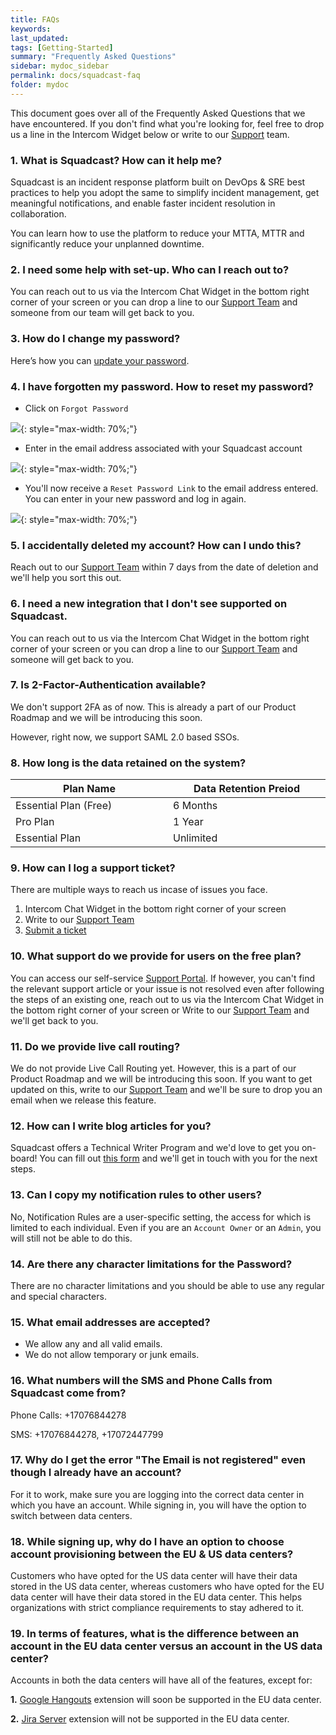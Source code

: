 ```yaml
---
title: FAQs
keywords: 
last_updated: 
tags: [Getting-Started]
summary: "Frequently Asked Questions"
sidebar: mydoc_sidebar
permalink: docs/squadcast-faq
folder: mydoc
---
```


This document goes over all of the Frequently Asked Questions that we have encountered. If you don't find what you're looking for, feel free to drop us a line in the Intercom Widget below or write to our [Support](mailto:support@squadcast.com) team. 

### 1. What is Squadcast? How can it help me?

Squadcast is an incident response platform built on DevOps & SRE best practices to help you adopt the same to simplify incident management, get meaningful notifications, and enable faster incident resolution in collaboration. 

You can learn how to use the platform to reduce your MTTA, MTTR and significantly reduce your unplanned downtime. 

### 2. I need some help with set-up. Who can I reach out to?

You can reach out to us via the Intercom Chat Widget in the bottom right corner of your screen or you can drop a line to our [Support Team](mailto:support@squadcast.com) and someone from our team will get back to you. 

### 3. How do I change my password? 

Here’s how you can [update your password](set-up-your-profile).

### 4. I have forgotten my password. How to reset my password? 

- Click on `Forgot Password`

![](images/forgot_password_1.png){: style="max-width: 70%;"}

- Enter in the email address associated with your Squadcast account

![](images/forgot_password_2.png){: style="max-width: 70%;"}

- You'll now receive a `Reset Password Link` to the email address entered. You can enter in your new password and log in again. 

![](images/forgot_password_3.png){: style="max-width: 70%;"}

### 5. I accidentally deleted my account? How can I undo this?

Reach out to our [Support Team](mailto:support@squadcast.com) within 7 days from the date of deletion and we'll help you sort this out.

### 6. I need a new integration that I don't see supported on Squadcast. 

You can reach out to us via the Intercom Chat Widget in the bottom right corner of your screen or you can drop a line to our [Support Team](mailto:support@squadcast.com) and someone will get back to you. 

### 7. Is 2-Factor-Authentication available? 

We don't support 2FA as of now. This is already a part of our Product Roadmap and we will be introducing this soon. 

However, right now, we support SAML 2.0 based SSOs.

### 8. How long is the data retained on the system? 

<style>
    th{
        width: 30%;
    }
</style>

| Plan Name                     | Data Retention Preiod  |
|-------------------------------|------------------------|
| Essential Plan (Free)         | 6 Months               |
| Pro Plan                      | 1 Year                 |
| Essential Plan                | Unlimited              |

### 9. How can I log a support ticket?

There are multiple ways to reach us incase of issues you face. 

1. Intercom Chat Widget in the bottom right corner of your screen 
2. Write to our [Support Team](mailto:support@squadcast.com) 
3. [Submit a ticket](https://www.squadcast.com/support-ticket-form)

### 10. What support do we provide for users on the free plan?

You can access our self-service [Support Portal](https://support.squadcast.com/). If however, you can't find the relevant support article or your issue is not resolved even after following the steps of an existing one, reach out to us via the Intercom Chat Widget in the bottom right corner of your screen or 
Write to our [Support Team](mailto:support@squadcast.com) and we'll get back to you. 

### 11. Do we provide live call routing?

We do not provide Live Call Routing yet. However, this is a part of our Product Roadmap and we will be introducing this soon. If you want to get updated on this, write to our [Support Team](mailto:support@squadcast.com) and we'll be sure to drop you an email when we release this feature. 

### 12. How can I write blog articles for you?

Squadcast offers a Technical Writer Program and we'd love to get you on-board! You can fill out [this form](https://docs.google.com/forms/d/1yosFRhYQXu7rc28iMUzlxGVrlM66S2VYlfXYmAQX8y8/viewform?edit_requested=true) and we'll get in touch with you for the next steps. 

### 13. Can I copy my notification rules to other users?

No, Notification Rules are a user-specific setting, the access for which is limited to each individual. Even if you are an `Account Owner` or an `Admin`, you will still not be able to do this. 

### 14. Are there any character limitations for the Password? 

There are no character limitations and you should be able to use any regular and special characters. 

### 15. What email addresses are accepted? 

- We allow any and all valid emails. 
- We do not allow temporary or junk emails.

### 16. What numbers will the SMS and Phone Calls from Squadcast come from? 

Phone Calls:
+17076844278

SMS: 
+17076844278, +17072447799

### 17. Why do I get the error "The Email is not registered" even though I already have an account?

For it to work, make sure you are logging into the correct data center in which you have an account. While signing in, you will have the option to switch between data centers.

### 18. While signing up, why do I have an option to choose account provisioning between the EU & US data centers?

Customers who have opted for the US data center will have their data stored in the US data center, whereas customers who have opted for the EU data center will have their data stored in the EU data center. This helps organizations with strict compliance requirements to stay adhered to it. 

### 19. In terms of features, what is the difference between an account in the EU data center versus an account in the US data center?

Accounts in both the data centers will have all of the features, except for:

**1.** [Google Hangouts](https://support.squadcast.com/docs/hangouts) extension will soon be supported in the EU data center.

**2.** [Jira Server](https://support.squadcast.com/docs/jira-server-on-premise) extension will not be supported in the EU data center.